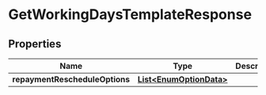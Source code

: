 # GetWorkingDaysTemplateResponse

## Properties
Name | Type | Description | Notes
------------ | ------------- | ------------- | -------------
**repaymentRescheduleOptions** | [**List&lt;EnumOptionData&gt;**](EnumOptionData.md) |  |  [optional]
